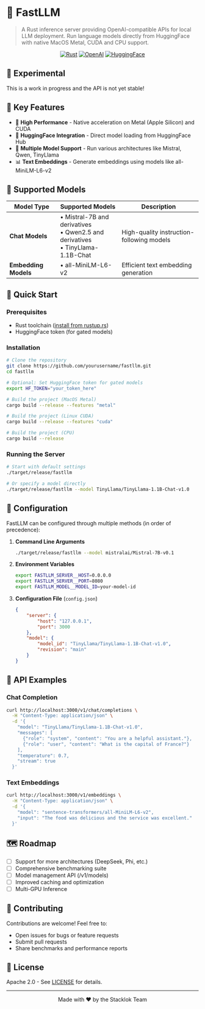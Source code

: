 # 🚀 FastLLM

> A Rust inference server providing OpenAI-compatible APIs for local LLM deployment. Run language models directly from HuggingFace with native MacOS Metal, CUDA and CPU support.

<div align="center">

[![Rust](https://img.shields.io/badge/rust-%23000000.svg?style=for-the-badge&logo=rust&logoColor=white)](https://www.rust-lang.org/)
[![OpenAI](https://img.shields.io/badge/OpenAI%20Compatible-412991.svg?style=for-the-badge&logo=openai&logoColor=white)](https://platform.openai.com/docs/api-reference)
[![HuggingFace](https://img.shields.io/badge/🤗%20HuggingFace-Enabled-yellow.svg?style=for-the-badge)](https://huggingface.co/)

</div>

## 🧪 Experimental

This is a work in progress and the API is not yet stable!

## 🌟 Key Features

- 🚄 **High Performance** - Native acceleration on Metal (Apple Silicon) and CUDA
- 🤗 **HuggingFace Integration** - Direct model loading from HuggingFace Hub
- 🔌 **Multiple Model Support** - Run various architectures like Mistral, Qwen, TinyLlama
- 📊 **Text Embeddings** - Generate embeddings using models like all-MiniLM-L6-v2

## 🎯 Supported Models

| Model Type | Supported Models | Description |
|------------|-----------------|-------------|
| **Chat Models** | • Mistral-7B and derivatives<br>• Qwen2.5 and derivatives<br>• TinyLlama-1.1B-Chat | High-quality instruction-following models |
| **Embedding Models** | • all-MiniLM-L6-v2 | Efficient text embedding generation |

## 🚀 Quick Start

### Prerequisites

- Rust toolchain ([install from rustup.rs](https://rustup.rs))
- HuggingFace token (for gated models)

### Installation

```bash
# Clone the repository
git clone https://github.com/yourusername/fastllm.git
cd fastllm

# Optional: Set HuggingFace token for gated models
export HF_TOKEN="your_token_here"

# Build the project (MacOS Metal)
cargo build --release --features "metal"

# Build the project (Linux CUDA)
cargo build --release --features "cuda"

# Build the project (CPU)
cargo build --release
```

### Running the Server

```bash
# Start with default settings
./target/release/fastllm

# Or specify a model directly
./target/release/fastllm --model TinyLlama/TinyLlama-1.1B-Chat-v1.0
```

## 🔧 Configuration

FastLLM can be configured through multiple methods (in order of precedence):

1. **Command Line Arguments**
   ```bash
   ./target/release/fastllm --model mistralai/Mistral-7B-v0.1
   ```

2. **Environment Variables**
   ```bash
   export FASTLLM_SERVER__HOST=0.0.0.0
   export FASTLLM_SERVER__PORT=8080
   export FASTLLM_MODEL__MODEL_ID=your-model-id
   ```

3. **Configuration File** (`config.json`)
   ```json
   {
       "server": {
           "host": "127.0.0.1",
           "port": 3000
       },
       "model": {
           "model_id": "TinyLlama/TinyLlama-1.1B-Chat-v1.0",
           "revision": "main"
       }
   }
   ```

## 🔌 API Examples

### Chat Completion

```bash
curl http://localhost:3000/v1/chat/completions \
  -H "Content-Type: application/json" \
  -d '{
    "model": "TinyLlama/TinyLlama-1.1B-Chat-v1.0",
    "messages": [
      {"role": "system", "content": "You are a helpful assistant."},
      {"role": "user", "content": "What is the capital of France?"}
    ],
    "temperature": 0.7,
    "stream": true
  }'
```

### Text Embeddings

```bash
curl http://localhost:3000/v1/embeddings \
  -H "Content-Type: application/json" \
  -d '{
    "model": "sentence-transformers/all-MiniLM-L6-v2",
    "input": "The food was delicious and the service was excellent."
  }'
```

## 🗺️ Roadmap

- [ ] Support for more architectures (DeepSeek, Phi, etc.)
- [ ] Comprehensive benchmarking suite
- [ ] Model management API (/v1/models)
- [ ] Improved caching and optimization
- [ ] Multi-GPU Inference

## 🤝 Contributing

Contributions are welcome! Feel free to:
- Open issues for bugs or feature requests
- Submit pull requests
- Share benchmarks and performance reports

## 📄 License

Apache 2.0 - See [LICENSE](LICENSE) for details.

---

<div align="center">
Made with ❤️ by the Stacklok Team
</div>
